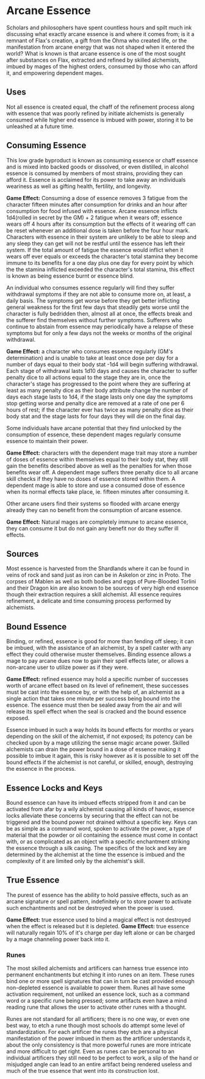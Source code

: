 # Arcane Essence
Scholars and philosophers have spent countless hours and spilt much ink discussing what exactly arcane essence is and where it comes from; is it a remnant of Flax's creation, a gift from the Ohma who created life, or the manifestation from arcane energy that was not shaped when it entered the world? What is known is that arcane essence is one of the most sought after substances on Flax, extracted and refined by skilled alchemists, imbued by mages of the highest orders, consumed by those who can afford it, and empowering dependent mages.

## Uses
Not all essence is created equal, the chaff of the refinement process along with essence that was poorly refined by initiate alchemists is generally consumed while higher end essence is imbued with power, storing it to be unleashed at a future time.

## Consuming Essence
This low grade byproduct is known as consuming essence or chaff essence and is mixed into backed goods or dissolved, or even distilled, in alcohol essence is consumed by members of most strains, providing they can afford it. Essence is acclaimed for its power to take away an individuals weariness as well as gifting health, fertility, and longevity.

**Game Effect:** Consuming a dose of essence removes 3 fatigue from the character fifteen minutes after consumption for drinks and an hour after consumption for food infused with essence. Arcane essence inflicts 1d4(rolled in secret by the GM) + 2 fatigue when it wears off; essence wears off 4 hours after its consumption but the effects of it wearing off can be reset whenever an additional dose is taken before the four hour mark. Characters with essence in their system are unlikely to be able to sleep and any sleep they can get will not be restful until the essence has left their system. If the total amount of fatigue the essence would inflict when it wears off ever equals or exceeds the character's total stamina they become immune to its benefits for a one day plus one day for every point by which the the stamina inflicted exceeded the character's total stamina, this effect is known as being essence burnt or essence blind.

An individual who consumes essence regularly will find they suffer withdrawal symptoms if they are not able to consume more on, at least, a daily basis. The symptoms get worse before they get better inflicting general weakness for the first few days that steadily gets worse until the character is fully bedridden then, almost all at once, the effects break and the sufferer find themselves without further symptoms. Sufferers who continue to abstain from essence may periodically have a relapse of these symptoms but for only a few days not the weeks or months of the original withdrawal.

**Game Effect:** a character who consumes essence regularly (GM's determination) and is unable to take at least once dose per day for a number of days equal to their body stat -1d4 will begin suffering withdrawal. Each stage of withdrawal lasts 1d10 days and causes the character to suffer penalty dice to all actions equal to the stage they are in, once the character's stage has progressed to the point where they are suffering at least as many penalty dice as their body attribute change the number of days each stage lasts to 1d4, if the stage lasts only one day the symptoms stop getting worse and penalty dice are removed at a rate of one per 6 hours of rest; if the character ever has twice as many penalty dice as their body stat and the stage lasts for four days they will die on the final day.

Some individuals have arcane potential that they find unlocked by the consumption of essence, these dependent mages regularly consume essence to maintain their power.

**Game Effect:** characters with the dependent mage trait may store a number of doses of essence within themselves equal to their body stat, they still gain the benefits described above as well as the penalties for when those benefits wear off. A dependent mage suffers three penalty dice to all arcane skill checks if they have no doses of essence stored within them. A dependent mage is able to store and use a consumed dose of essence when its normal effects take place, ie. fifteen minutes after consuming it.

Other arcane users find their systems so flooded with arcane energy already they can no benefit from the consumption of arcane essence.

**Game Effect:** Natural mages are completely immune to arcane essence, they can consume it but do not gain any benefit nor do they suffer ill effects.

## Sources
Most essence is harvested from the Shardlands where it can be found in veins of rock and sand just as iron can be in Askelon or zinc in Proto. The corpses of Mablen as well as both bodies and eggs of Pure-Blooded Torlini and their Dragon kin are also known to be sources of very high end essence though their extraction requires a skill alchemist. All essence requires refinement, a delicate and time consuming process performed by alchemists.

## Bound Essence
Binding, or refined, essence is good for more than fending off sleep; it can be imbued, with the assistance of an alchemist, by a spell caster with any effect they could otherwise muster themselves. Binding essence allows a mage to pay arcane dues now to gain their spell effects later, or allows a non-arcane user to utilize power as if they were.

**Game Effect:** refined essence may hold a specific number of successes worth of arcane effect based on its level of refinement, these successes must be cast into the essence by, or with the help of, an alchemist as a single action that takes one minute per success being bound into the essence. The essence must then be sealed away from the air and will release its spell effect when the seal is cracked and the bound essence exposed.

Essence imbued in such a way holds its bound effects for months or years depending on the skill of the alchemist, if not exposed; its potency can be checked upon by a mage utilizing the sense magic arcane power. Skilled alchemists can drain the power bound in a dose of essence making it possible to imbue it again, this is risky however as it is possible to set off the bound effects if the alchemist is not careful, or skilled, enough, destroying the essence in the process.

## Essence Locks and Keys
Bound essence can have its imbued effects stripped from it and can be activated from afar by a wily alchemist causing all kinds of havoc, essence locks alleviate these concerns by securing that the effect can not be triggered and the bound power not drained without a specific key. Keys can be as simple as a command word, spoken to activate the power, a type of material that the powder or oil containing the essence must come in contact with, or as complicated as an object with a specific enchantment striking the essence through a silk casing. The specifics of the lock and key are determined by the alchemist at the time the essence is imbued and the complexity of it are limited only by the alchemist's skill.

## True Essence
The purest of essence has the ability to hold passive effects, such as an arcane signature or spell pattern, indefinitely or to store power to activate such enchantments and not be destroyed when the power is used.

**Game Effect:** true essence used to bind a magical effect is not destroyed when the effect is released but it is depleted.
**Game Effect:** true essence will naturally regain 10% of it's charge per day left alone or can be charged by a mage channeling power back into it.

### Runes
The most skilled alchemists and artificers can harness true essence into permanent enchantments but etching it into runes on an item. These runes bind one or more spell signatures that can in turn be cast provided enough non-depleted essence is available to power them. Runes all have some activation requirement, not unliked an essence lock, such as a command word or a specific rune being pressed; some artifacts even have a mind reading rune that allows the user to activate other runes with a thought.

Runes are not standard for all artificers; there is no one way, or even one best way, to etch a rune though most schools do attempt some level of standardization. For each artificer the runes they etch are a physical manifestation of the power imbued in them as the artificer understands it, about the only consistency is that more powerful runes are more intricate and more difficult to get right. Even as runes can be personal to an individual artificers they still need to be perfect to work, a slip of the hand or misjudged angle can lead to an entire artifact being rendered useless and much of the true essence that went into its construction lost. 
